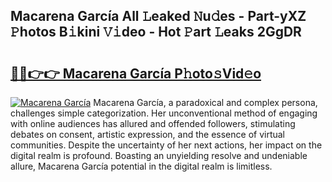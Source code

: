 ## Macarena García All 𝙻eaked 𝙽u𝚍es - Part-yXZ 𝙿hotos B𝚒kini 𝚅𝚒deo - Hot 𝙿art 𝙻eaks 2GgDR

# <h2><a href="http://ld65ya.urlbe.top/?page=Macarena+Garc%c3%ada">🔗🔗👉👉 Macarena García P𝚑oto𝚜Vid𝚎o</a></h2>

[![Macarena García](https://i.imgur.com/eBuTRDB.gif)](http://ld65ya.urlbe.top/?page=Macarena+Garc%c3%ada)
Macarena García, a paradoxical and complex persona, challenges simple categorization. Her unconventional method of engaging with online audiences has allured and offended followers, stimulating debates on consent, artistic expression, and the essence of virtual communities. Despite the uncertainty of her next actions, her impact on the digital realm is profound. Boasting an unyielding resolve and undeniable allure, Macarena García potential in the digital realm is limitless.
